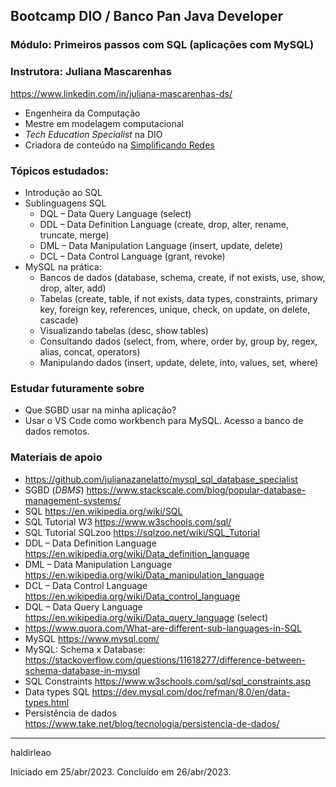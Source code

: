## Bootcamp DIO / Banco Pan Java Developer
### Módulo: Primeiros passos com SQL (aplicações com MySQL)
### Instrutora: Juliana Mascarenhas
https://www.linkedin.com/in/juliana-mascarenhas-ds/

- Engenheira da Computação
- Mestre em modelagem computacional
- _Tech Education Specialist_ na DIO
- Criadora de conteúdo na [Simplificando Redes](https://www.youtube.com/channel/UCCgBy63IgdEoJ7lR9Ku0HQQ) 


### Tópicos estudados:
- Introdução ao SQL
- Sublinguagens SQL
  - DQL – Data Query Language (select)
  - DDL – Data Definition Language (create, drop, alter, rename, truncate, merge)
  - DML – Data Manipulation Language (insert, update, delete)
  - DCL – Data Control Language (grant, revoke)
- MySQL na prática:
  - Bancos de dados (database, schema, create, if not exists, use, show, drop, alter, add)
  - Tabelas (create, table, if not exists, data types, constraints, primary key, foreign key, references, unique, check, on update, on delete, cascade)
  - Visualizando tabelas (desc, show tables)
  - Consultando dados (select, from, where, order by, group by, regex, alias, concat, operators)
  - Manipulando dados (insert, update, delete, into, values, set, where)

### Estudar futuramente sobre
- Que SGBD usar na minha aplicação?
- Usar o VS Code como workbench para MySQL. Acesso a banco de dados remotos.

### Materiais de apoio
- https://github.com/julianazanelatto/mysql_sql_database_specialist 
- SGBD (_DBMS_) https://www.stackscale.com/blog/popular-database-management-systems/
- SQL https://en.wikipedia.org/wiki/SQL
- SQL Tutorial W3 https://www.w3schools.com/sql/ 
- SQL Tutorial SQLzoo https://sqlzoo.net/wiki/SQL_Tutorial
- DDL – Data Definition Language https://en.wikipedia.org/wiki/Data_definition_language
- DML – Data Manipulation Language https://en.wikipedia.org/wiki/Data_manipulation_language
- DCL – Data Control Language  https://en.wikipedia.org/wiki/Data_control_language 
- DQL – Data Query Language https://en.wikipedia.org/wiki/Data_query_language (select)
- https://www.quora.com/What-are-different-sub-languages-in-SQL 
- MySQL https://www.mysql.com/  
- MySQL: Schema x Database: https://stackoverflow.com/questions/11618277/difference-between-schema-database-in-mysql
- SQL Constraints https://www.w3schools.com/sql/sql_constraints.asp
- Data types SQL https://dev.mysql.com/doc/refman/8.0/en/data-types.html
- Persistência de dados https://www.take.net/blog/tecnologia/persistencia-de-dados/

---
haldirleao

Iniciado em 25/abr/2023. Concluído em 26/abr/2023.
